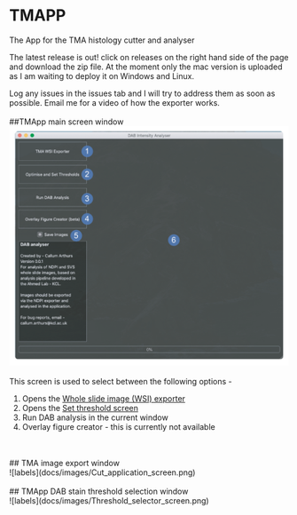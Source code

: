 # TMAPP
The App for the TMA histology cutter and analyser

The latest release is out! click on releases on the right hand side of the page and download the zip file. 
At the moment only the mac version is uploaded as I am waiting to deploy it on Windows and Linux. 

Log any issues in the issues tab and I will try to address them as soon as possible. 
Email me for a video of how the exporter works.
<br><br>
##TMApp main screen window
![labels](docs/images/TMAPP_main_screen.png) <br>
<br>
This screen is used to select between the following options - 
1. Opens the [Whole slide image (WSI) exporter](#TMA_export)
2. Opens the [Set threshold screen](#threshold_screen)
3. Run DAB analysis in the current window
4. Overlay figure creator - this is currently not available
<br>
<br>
<a name="TMA_export"></a> 
## TMA image export window <br>
![labels](docs/images/Cut_application_screen.png) <br>
<br>
<a name="threshold_screen"></a> 
## TMApp DAB stain threshold selection window <br>
![labels](docs/images/Threshold_selector_screen.png) <br>
